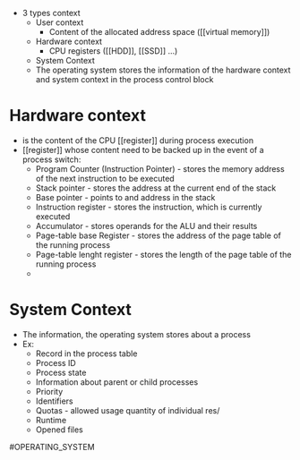 * 3 types context
	* User context
		* Content of the allocated address space ([[virtual memory]])
	* Hardware context
		* CPU registers ([[HDD]], [[SSD]] ...)
	* System Context
	* The operating system stores the information of the hardware context and system context in the process control block
# Hardware context
* is the content of the CPU [[register]] during process execution
* [[register]] whose content need to be backed up in the event of a process switch:
	* Program Counter (Instruction Pointer) - stores the memory address of the next instruction to be executed
	* Stack pointer - stores the address at the current end of the stack
	* Base pointer - points to and address in the stack
	* Instruction register - stores the instruction, which is currently executed
	* Accumulator - stores operands for the ALU and their results
	* Page-table base Register - stores the address of the page table of the running process
	* Page-table lenght register - stores the length of the page table of the running process
	* 
# System Context
* The information, the operating system stores about a process
* Ex:
	* Record in the process table
	* Process ID
	* Process state
	* Information about parent or child processes
	* Priority
	* Identifiers
	* Quotas - allowed usage quantity of individual res/
	* Runtime 
	* Opened files

#OPERATING_SYSTEM 